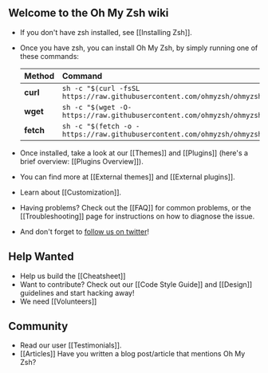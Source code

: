 ## Welcome to the Oh My Zsh wiki

- If you don't have zsh installed, see [[Installing Zsh]].	
- Once you have zsh, you can install Oh My Zsh, by simply running one of these commands:

  | Method    | Command                                                                                           |
  |:----------|:--------------------------------------------------------------------------------------------------|
  | **curl**  | `sh -c "$(curl -fsSL https://raw.githubusercontent.com/ohmyzsh/ohmyzsh/master/tools/install.sh)"` |
  | **wget**  | `sh -c "$(wget -O- https://raw.githubusercontent.com/ohmyzsh/ohmyzsh/master/tools/install.sh)"`   |
  | **fetch** | `sh -c "$(fetch -o - https://raw.githubusercontent.com/ohmyzsh/ohmyzsh/master/tools/install.sh)"` |

- Once installed, take a look at our [[Themes]] and [[Plugins]] (here's a brief overview: [[Plugins Overview]]).	
- You can find more at [[External themes]] and [[External plugins]].	
- Learn about [[Customization]].	
- Having problems? Check out the [[FAQ]] for common problems, or the [[Troubleshooting]] page for instructions on how to diagnose the issue.	
- And don't forget to [follow us on twitter](http://twitter.com/ohmyzsh)!	

 ## Help Wanted	

 - Help us build the [[Cheatsheet]]	
- Want to contribute? Check out our [[Code Style Guide]] and [[Design]] guidelines and start hacking away!	
- We need [[Volunteers]]	

 ## Community	

 - Read our user [[Testimonials]].	
- [[Articles]] Have you written a blog post/article that mentions Oh My Zsh?